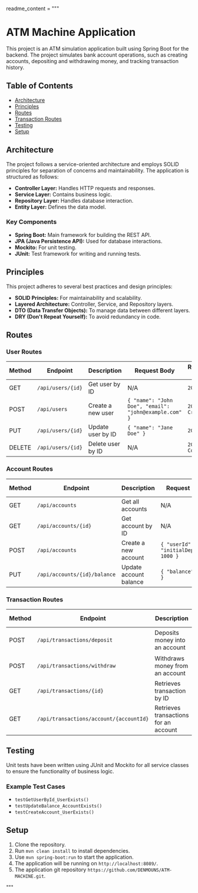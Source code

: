 readme_content = """
# ATM Machine Application

This project is an ATM simulation application built using Spring Boot for the backend. The project simulates bank account operations, such as creating accounts, depositing and withdrawing money, and tracking transaction history.

## Table of Contents
- [Architecture](#architecture)
- [Principles](#principles)
- [Routes](#routes)
- [Transaction Routes](#transaction-routes)
- [Testing](#testing)
- [Setup](#setup)

## Architecture

The project follows a service-oriented architecture and employs SOLID principles for separation of concerns and maintainability. The application is structured as follows:

- **Controller Layer:** Handles HTTP requests and responses.
- **Service Layer:** Contains business logic.
- **Repository Layer:** Handles database interaction.
- **Entity Layer:** Defines the data model.

### Key Components
- **Spring Boot:** Main framework for building the REST API.
- **JPA (Java Persistence API):** Used for database interactions.
- **Mockito:** For unit testing.
- **JUnit:** Test framework for writing and running tests.

## Principles

This project adheres to several best practices and design principles:

- **SOLID Principles:** For maintainability and scalability.
- **Layered Architecture:** Controller, Service, and Repository layers.
- **DTO (Data Transfer Objects):** To manage data between different layers.
- **DRY (Don't Repeat Yourself):** To avoid redundancy in code.

## Routes

### User Routes

| Method | Endpoint           | Description             | Request Body                       | Response Status |
|--------|--------------------|-------------------------|-------------------------------------|-----------------|
| GET    | `/api/users/{id}`   | Get user by ID          | N/A                                 | `200 OK`        |
| POST   | `/api/users`        | Create a new user       | `{ "name": "John Doe", "email": "john@example.com" }` | `201 Created`  |
| PUT    | `/api/users/{id}`   | Update user by ID       | `{ "name": "Jane Doe" }`            | `200 OK`        |
| DELETE | `/api/users/{id}`   | Delete user by ID       | N/A                                 | `204 No Content`|

### Account Routes

| Method | Endpoint                     | Description                           | Request Body                      | Response Status |
|--------|------------------------------|---------------------------------------|------------------------------------|-----------------|
| GET    | `/api/accounts`              | Get all accounts                      | N/A                                | `200 OK`        |
| GET    | `/api/accounts/{id}`          | Get account by ID                     | N/A                                | `200 OK`        |
| POST   | `/api/accounts`               | Create a new account                  | `{ "userId": 1, "initialDeposit": 1000 }` | `201 Created` |
| PUT    | `/api/accounts/{id}/balance`  | Update account balance                | `{ "balance": 1500 }`              | `200 OK`        |

### Transaction Routes

| Method | Endpoint                     | Description                           | Request Body                      | Response Status |
|--------|------------------------------|---------------------------------------|------------------------------------|-----------------|
| POST   | `/api/transactions/deposit`   | Deposits money into an account        | `{ "accountId": 1, "amount": 500 }`| `200 OK`        |
| POST   | `/api/transactions/withdraw`  | Withdraws money from an account       | `{ "accountId": 1, "amount": 200 }`| `200 OK`        |
| GET    | `/api/transactions/{id}`      | Retrieves transaction by ID           | N/A                                | `200 OK`        |
| GET    | `/api/transactions/account/{accountId}` | Retrieves transactions for an account | N/A                                | `200 OK`        |

## Testing

Unit tests have been written using JUnit and Mockito for all service classes to ensure the functionality of business logic.

### Example Test Cases
- `testGetUserById_UserExists()`
- `testUpdateBalance_AccountExists()`
- `testCreateAccount_UserExists()`

## Setup

1. Clone the repository.
2. Run `mvn clean install` to install dependencies.
3. Use `mvn spring-boot:run` to start the application.
4. The application will be running on `http://localhost:8089/`.
5. The application git repository `https://github.com/DENMOUNS/ATM-MACHINE.git`.

"""


